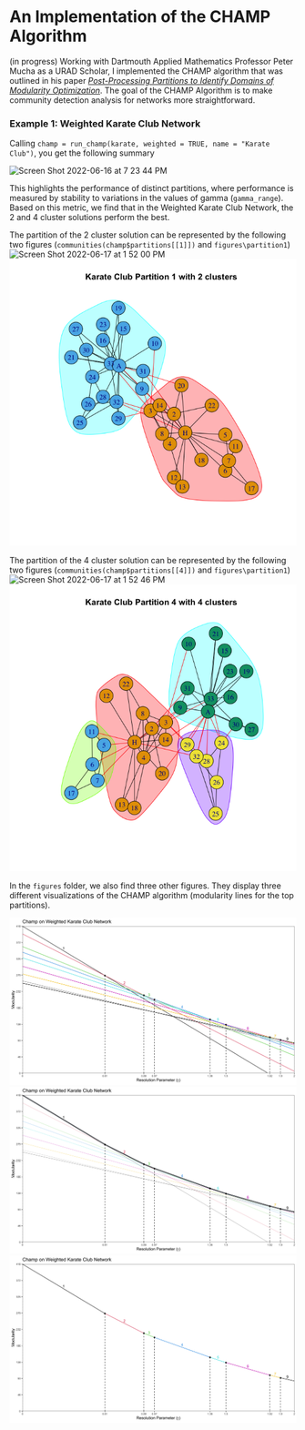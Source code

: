 # An Implementation of the CHAMP Algorithm
(in progress)
Working with Dartmouth Applied Mathematics Professor Peter Mucha as a URAD Scholar, 
I implemented the CHAMP algorithm that was outlined in his paper 
[*Post-Processing Partitions to Identify Domains of Modularity Optimization*](https://www.mdpi.com/1999-4893/10/3/93).
The goal of the CHAMP Algorithm is to make community detection analysis for networks more straightforward.

### Example 1: Weighted Karate Club Network
Calling ```champ = run_champ(karate, weighted = TRUE, name = "Karate Club")```, you get the following summary

<img width="697" alt="Screen Shot 2022-06-16 at 7 23 44 PM" src="https://user-images.githubusercontent.com/54069119/174203768-912a896c-9979-42cf-b99e-63a5ef9f35d0.png">

This highlights the performance of distinct partitions, where performance is measured by stability to variations in the values of gamma (```gamma_range```). Based on this metric, we find that in the Weighted Karate Club Network, the 2 and 4 cluster solutions perform the best.

The partition of the 2 cluster solution can be represented by the following two figures (```communities(champ$partitions[[1]])``` and ```figures\partition1```)
<img width="763" alt="Screen Shot 2022-06-17 at 1 52 00 PM" src="https://user-images.githubusercontent.com/54069119/174392590-ddcfbe77-d52d-449f-bfa6-d77ffe9d721e.png">
<img src="figures/partition1.png"/>

The partition of the 4 cluster solution can be represented by the following two figures (```communities(champ$partitions[[4]])``` and ```figures\partition1```)
<img width="754" alt="Screen Shot 2022-06-17 at 1 52 46 PM" src="https://user-images.githubusercontent.com/54069119/174392655-1751a5db-cc04-4a95-9ebb-8fb8b42b0b87.png">
<img src="figures/partition4.png"/>

In the ```figures``` folder, we also find three other figures. They display three different visualizations of the CHAMP algorithm (modularity lines for the top partitions).

<img src="figures/figure1.png"/>
<img src="figures/figure2.png"/>
<img src="figures/figure3.png"/>

